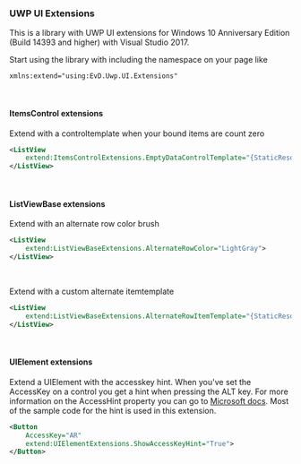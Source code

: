 ### UWP UI Extensions

This is a library with UWP UI extensions for Windows 10 Anniversary Edition (Build 14393 and higher) with Visual Studio 2017.

Start using the library with including the namespace on your page like <pre><code>xmlns:extend="using:EvD.Uwp.UI.Extensions"</code></pre>

<br/>

#### ItemsControl extensions

Extend with a controltemplate when your bound items are count zero
``` xml
<ListView
	extend:ItemsControlExtensions.EmptyDataControlTemplate="{StaticResource EmptyTemplate}">
</ListView>
```
<br/>

#### ListViewBase extensions

Extend with an alternate row color brush
``` xml
<ListView
	extend:ListViewBaseExtensions.AlternateRowColor="LightGray">
</ListView>
```
<br/>

Extend with a custom alternate itemtemplate
``` xml
<ListView
	extend:ListViewBaseExtensions.AlternateRowItemTemplate="{StaticResource AlternateTemplate}">
</ListView>
```
<br/>

#### UIElement extensions

Extend a UIElement with the accesskey hint. When you've set the AccessKey on a control you get a hint when pressing the ALT key.
For more information on the AccessHint property you can go to [Microsoft docs](https://docs.microsoft.com/en-us/windows/uwp/input-and-devices/access-keys).
Most of the sample code for the hint is used in this extension.

``` xml
<Button
	AccessKey="AR"
	extend:UIElementExtensions.ShowAccessKeyHint="True">
</Button>
```

